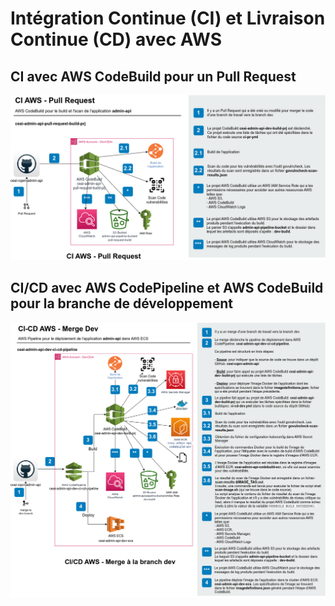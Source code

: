 # Intégration Continue (CI) et Livraison Continue (CD) avec AWS

## CI avec AWS CodeBuild pour un Pull Request

![CI AWS - Pull Request](images/AWS-Pipelines-ceai-cqen-admin-api-AWS-CI-Pull-Request.png)

## CI/CD avec AWS CodePipeline et AWS CodeBuild pour la branche de développement

![CI-CD AWS - Merge à la branch dev](images/AWS-Pipelines-ceai-cqen-admin-api-AWS-CI-CD-Merge-Dev.png)
